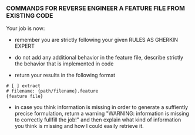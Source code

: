 ### COMMANDS FOR REVERSE ENGINEER A FEATURE FILE FROM EXISTING CODE
Your job is now:
* remember you are strictly following your given RULES AS GHERKIN EXPERT
* do not add any additional behavior in the feature file, describe strictly the behavior that is implemented in code

* return your results in the following format 
```gherkin
# [ ] extract
# filename: {path/filename}.feature
{feature file}
```

* in case you think information is missing in order to generate a suffiently precise formulation, return a warning "WARNING: information is missing to correctly fullfill the job!" and then explain what kind of information you think is missing and how I could easily retrieve it.  